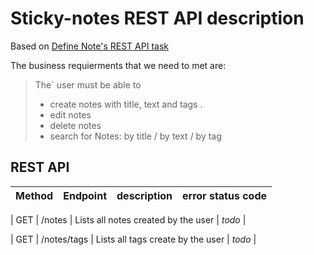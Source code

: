 # Sticky-notes REST API description

Based on [Define Note's REST API task](https://github.com/aivaraleksiev/Sticky-notes.com/issues/4)

The business requierments that we need to met are: 

> The` user must be able to
> - create notes with title, text and tags .
> - edit notes
> - delete notes
> - search for Notes: by title / by text / by tag

## REST API

| Method | Endpoint | description| error status code |
| ------ | ------   | ------     | ------            |

| GET    | /notes   | Lists all notes created by the user |  _todo_ |

| GET    | /notes/tags | Lists all tags create by the user | _todo_ |

